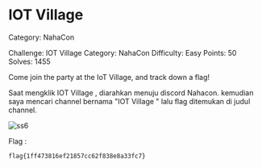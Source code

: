 # IOT Village 
Category: NahaCon 

Challenge: IOT Village Category: NahaCon Difficulty: Easy
Points: 50
Solves: 1455

Come join the party at the IoT Village, and track down a flag!

Saat mengklik IOT Village , diarahkan menuju discord Nahacon. kemudian saya mencari channel bernama "IOT Village " lalu flag ditemukan di judul channel.

![ss6](https://user-images.githubusercontent.com/73151978/112435255-1487c980-8d77-11eb-94e3-2355e1191cb6.PNG)

Flag :
```
flag{1ff473816ef21857cc62f838e8a33fc7}
```
